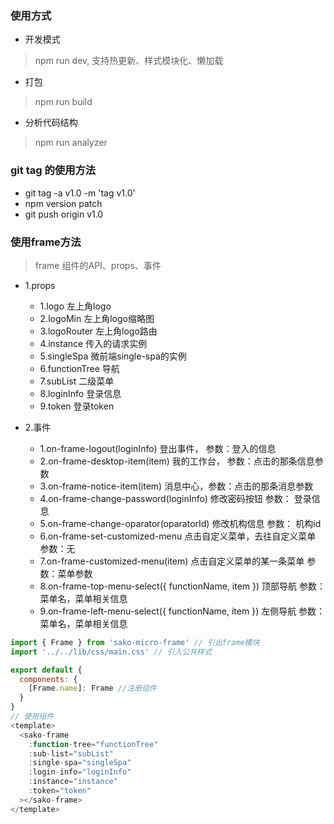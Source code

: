 ### 使用方式
- 开发模式
> npm run dev, 支持热更新、样式模块化、懒加载

- 打包
> npm run build

- 分析代码结构
> npm run analyzer

### git tag 的使用方法
- git tag -a v1.0 -m 'tag v1.0'
- npm version patch
- git push origin v1.0

### 使用frame方法

> frame 组件的API、props、事件 

- 1.props
  - 1.logo 左上角logo
  - 2.logoMin 左上角logo缩略图
  - 3.logoRouter 左上角logo路由
  - 4.instance 传入的请求实例
  - 5.singleSpa 微前端single-spa的实例
  - 6.functionTree 导航
  - 7.subList 二级菜单
  - 8.loginInfo 登录信息
  - 9.token 登录token

- 2.事件
  - 1.on-frame-logout(loginInfo) 登出事件， 参数：登入的信息
  - 2.on-frame-desktop-item(item) 我的工作台， 参数：点击的那条信息参数
  - 3.on-frame-notice-item(item) 消息中心，参数：点击的那条消息参数
  - 4.on-frame-change-password(loginInfo) 修改密码按钮 参数： 登录信息
  - 5.on-frame-change-oparator(oparatorId) 修改机构信息 参数： 机构id
  - 6.on-frame-set-customized-menu 点击自定义菜单，去往自定义菜单 参数：无
  - 7.on-frame-customized-menu(item) 点击自定义菜单的某一条菜单 参数：菜单参数
  - 8.on-frame-top-menu-select({ functionName, item }) 顶部导航 参数：菜单名，菜单相关信息
  - 9.on-frame-left-menu-select({ functionName, item }) 左侧导航 参数：菜单名，菜单相关信息

```js
import { Frame } from 'sako-micro-frame' // 引出frame模块
import '../../lib/css/main.css' // 引入公共样式

export default {
  components: {
    [Frame.name]: Frame //注册组件
  }
}
// 使用组件
<template>
  <sako-frame
    :function-tree="functionTree"
    :sub-list="subList"
    :single-spa="singleSpa"
    :login-info="loginInfo"
    :instance="instance"
    :token="token"
  ></sako-frame>
</template>
```
